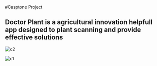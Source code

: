 #Casptone Project
## Doctor Plant is a agricultural innovation helpfull app designed to plant scanning and provide effective solutions

![c2](https://github.com/user-attachments/assets/e8960211-e355-4841-b159-dbb56a80b11f)

![c1](https://github.com/user-attachments/assets/0935b98b-6c38-4dc3-a982-45eef908101f)

